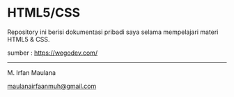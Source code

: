 # HTML5/CSS

Repository ini berisi dokumentasi pribadi saya selama mempelajari materi HTML5 & CSS.

sumber : https://wegodev.com/

__________
M. Irfan Maulana

maulanairfaanmuh@gmail.com
